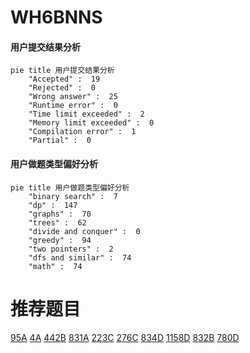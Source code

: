 # WH6BNNS

<!-- tabs:start -->



#### **用户提交结果分析**

```mermaid
pie title 用户提交结果分析
    "Accepted" :  19
    "Rejected" :  0
    "Wrong answer" :  25
    "Runtime error" :  0
    "Time limit exceeded" :  2
    "Memory limit exceeded" :  0
    "Compilation error" :  1
    "Partial" :  0
```

#### **用户做题类型偏好分析**

```mermaid
pie title 用户做题类型偏好分析
    "binary search" :  7
    "dp" :  147
    "graphs" :  70
    "trees" :  62
    "divide and conquer" :  0
    "greedy" :  94
    "two pointers" :  2
    "dfs and similar" :  74
    "math" :  74
```



<!-- tabs:end -->
# 推荐题目
[95A](https://codeforces.com/contest/95/problem/A)
[4A](https://codeforces.com/contest/4/problem/A)
[442B](https://codeforces.com/contest/442/problem/B)
[831A](https://codeforces.com/contest/831/problem/A)
[223C](https://codeforces.com/contest/223/problem/C)
[276C](https://codeforces.com/contest/276/problem/C)
[834D](https://codeforces.com/contest/834/problem/D)
[1158D](https://codeforces.com/contest/1158/problem/D)
[832B](https://codeforces.com/contest/832/problem/B)
[780D](https://codeforces.com/contest/780/problem/D)
